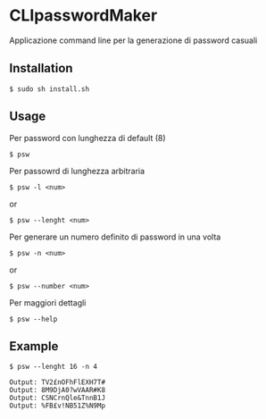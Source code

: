# CLIpasswordMaker

Applicazione command line per la generazione di password casuali

## Installation 

```
$ sudo sh install.sh
```
## Usage 

Per password con lunghezza di default (8)

```
$ psw 
```
Per passowrd di lunghezza arbitraria

```
$ psw -l <num>
```

or 

```
$ psw --lenght <num>
```

Per generare un numero definito di password in una volta

```
$ psw -n <num>
```
or 

```
$ psw --number <num>
```

Per maggiori dettagli

```
$ psw --help
```

## Example 

```
$ psw --lenght 16 -n 4

Output: TV2£nOFhFlEXH7T#
Output: 8M9DjA0?wVAAR#K8
Output: CSNCrnQle&TnnB1J
Output: %FB£v!NB51Z%N9Mp
```